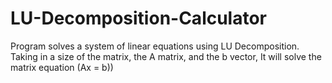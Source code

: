 # LU-Decomposition-Calculator
Program solves a system of linear equations using LU Decomposition. Taking in a size of the matrix, the A matrix, and the b vector, It will solve the matrix equation (Ax = b))
